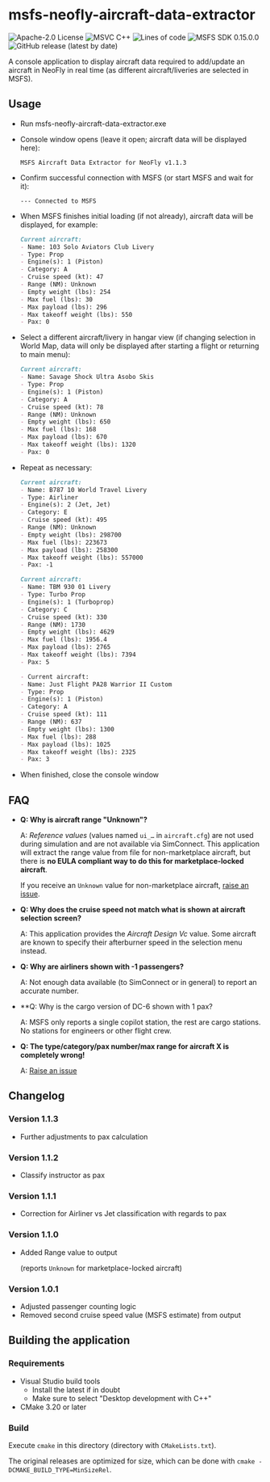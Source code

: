# msfs-neofly-aircraft-data-extractor

![Apache-2.0 License](https://img.shields.io/github/license/savormix/msfs-neofly-aircraft-data-extractor)
![MSVC C++](https://img.shields.io/github/languages/top/savormix/msfs-neofly-aircraft-data-extractor)
![Lines of code](https://img.shields.io/tokei/lines/github/savormix/msfs-neofly-aircraft-data-extractor)
![MSFS SDK 0.15.0.0](https://img.shields.io/badge/MSFS%20SDK-0.16.0.0-lightgrey)
![GitHub release (latest by date)](https://img.shields.io/github/v/release/savormix/msfs-neofly-aircraft-data-extractor)


A console application to display aircraft data required to add/update an aircraft in NeoFly in real time (as different aircraft/liveries are selected in MSFS).

## Usage

- Run msfs-neofly-aircraft-data-extractor.exe
- Console window opens (leave it open; aircraft data will be displayed here):

  `MSFS Aircraft Data Extractor for NeoFly v1.1.3`
- Confirm successful connection with MSFS (or start MSFS and wait for it):

  `--- Connected to MSFS`
- When MSFS finishes initial loading (if not already), aircraft data will be displayed, for example:
  ```markdown
  Current aircraft:
  - Name: 103 Solo Aviators Club Livery
  - Type: Prop
  - Engine(s): 1 (Piston)
  - Category: A
  - Cruise speed (kt): 47
  - Range (NM): Unknown
  - Empty weight (lbs): 254
  - Max fuel (lbs): 30
  - Max payload (lbs): 296
  - Max takeoff weight (lbs): 550
  - Pax: 0
  ```
- Select a different aircraft/livery in hangar view (if changing selection in World Map, data will only be displayed after starting a flight or returning to main menu):
  ```markdown
  Current aircraft:
  - Name: Savage Shock Ultra Asobo Skis
  - Type: Prop
  - Engine(s): 1 (Piston)
  - Category: A
  - Cruise speed (kt): 78
  - Range (NM): Unknown
  - Empty weight (lbs): 650
  - Max fuel (lbs): 168
  - Max payload (lbs): 670
  - Max takeoff weight (lbs): 1320
  - Pax: 0
  ```
- Repeat as necessary:
  ```markdown
  Current aircraft:
  - Name: B787 10 World Travel Livery
  - Type: Airliner
  - Engine(s): 2 (Jet, Jet)
  - Category: E
  - Cruise speed (kt): 495
  - Range (NM): Unknown
  - Empty weight (lbs): 298700
  - Max fuel (lbs): 223673
  - Max payload (lbs): 258300
  - Max takeoff weight (lbs): 557000
  - Pax: -1
    ```
  ```markdown
  Current aircraft:
  - Name: TBM 930 01 Livery
  - Type: Turbo Prop
  - Engine(s): 1 (Turboprop)
  - Category: C
  - Cruise speed (kt): 330
  - Range (NM): 1730
  - Empty weight (lbs): 4629
  - Max fuel (lbs): 1956.4
  - Max payload (lbs): 2765
  - Max takeoff weight (lbs): 7394
  - Pax: 5
  ```
  ```markdown
  - Current aircraft:
  - Name: Just Flight PA28 Warrior II Custom
  - Type: Prop
  - Engine(s): 1 (Piston)
  - Category: A
  - Cruise speed (kt): 111
  - Range (NM): 637
  - Empty weight (lbs): 1300
  - Max fuel (lbs): 288
  - Max payload (lbs): 1025
  - Max takeoff weight (lbs): 2325
  - Pax: 3
  ```
- When finished, close the console window

## FAQ

- **Q: Why is aircraft range "Unknown"?**

  A: _Reference values_ (values named `ui_…` in `aircraft.cfg`) are not used during simulation and are not available via SimConnect.
  This application will extract the range value from file for non-marketplace aircraft, but there is **no EULA compliant way to do this for marketplace-locked aircraft**.

  If you receive an `Unknown` value for non-marketplace aircraft, [raise an issue](https://github.com/savormix/msfs-neofly-aircraft-data-extractor/issues).

- **Q: Why does the cruise speed not match what is shown at aircraft selection screen?**

  A: This application provides the _Aircraft Design Vc_ value. Some aircraft are known to specify their afterburner speed in the selection menu instead.

- **Q: Why are airliners shown with -1 passengers?**
  
  A: Not enough data available (to SimConnect or in general) to report an accurate number.
- **Q: Why is the cargo version of DC-6 shown with 1 pax?

  A: MSFS only reports a single copilot station, the rest are cargo stations. No stations for engineers or other flight crew.
- **Q: The type/category/pax number/max range for aircraft X is completely wrong!**

  A: [Raise an issue](https://github.com/savormix/msfs-neofly-aircraft-data-extractor/issues)

## Changelog

### Version 1.1.3

- Further adjustments to pax calculation

### Version 1.1.2

- Classify instructor as pax

### Version 1.1.1

- Correction for Airliner vs Jet classification with regards to pax

### Version 1.1.0

- Added Range value to output

  (reports `Unknown` for marketplace-locked aircraft)

### Version 1.0.1

- Adjusted passenger counting logic
- Removed second cruise speed value (MSFS estimate) from output

## Building the application

### Requirements

- Visual Studio build tools
  - Install the latest if in doubt
  - Make sure to select "Desktop development with C++"
- CMake 3.20 or later

### Build

Execute `cmake` in this directory (directory with `CMakeLists.txt`).

The original releases are optimized for size, which can be done with `cmake -DCMAKE_BUILD_TYPE=MinSizeRel`.
